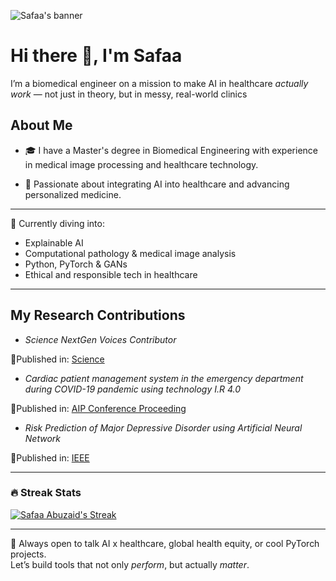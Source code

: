 ![Safaa's banner](https://github.com/safaabuzaid/safaabuzaid/blob/main/banner.gif)

# Hi there 👋, I'm Safaa

I’m a biomedical engineer on a mission to make AI in healthcare 
*actually work* — not just in theory, but in messy, real-world 
clinics

## About Me

- 🎓 I have a Master's degree in Biomedical Engineering
with experience in medical
image processing
and healthcare technology.

- 🧠 Passionate about integrating AI into healthcare and advancing personalized medicine.

---

🧠 Currently diving into:

- Explainable AI  
- Computational pathology & medical image analysis  
- Python, PyTorch & GANs  
- Ethical and responsible tech in healthcare

---

## My Research Contributions

- *Science NextGen Voices Contributor*

🌟Published in: [Science](https://doi.org/10.1126/science.adx0308)  

- *Cardiac patient management system in the emergency
department during COVID-19 pandemic using technology I.R 4.0*

🌟Published in: [AIP Conference Proceeding](https://doi.org/10.1063/5.0126784)

- *Risk Prediction of Major Depressive Disorder using Artificial Neural Network*

🌟Published in: [IEEE](https://ieeexplore.ieee.org/abstract/document/9315463/metrics)

---

### 🔥 Streak Stats

[![Safaa Abuzaid's Streak](https://github-readme-streak-stats-eight.vercel.app/?user=safaabuzaid&theme=monokai-metallian&hide_border=true&short_numbers=true)](https://git.io/streak-stats)

---

💬 Always open to talk AI x healthcare, global health equity, 
or cool PyTorch projects.  
Let’s build tools that not only *perform*, but actually *matter*.
